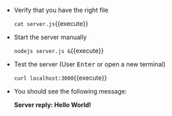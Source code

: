 
- Verify that you have the right file

    `cat server.js`{{execute}}

- Start the server manually

    `nodejs server.js &`{{execute}}    

- Test the server (User <kbd>Enter</kbd> or open a new terminal)

    `curl localhost:3000`{{execute}}  

- You should see the following message: 

    **Server reply: Hello World!**